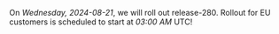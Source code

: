 On *Wednesday, 2024-08-21*, we will roll out release-280.
Rollout for EU customers is scheduled to start at *03:00 AM* UTC!
